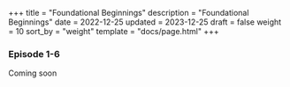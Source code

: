 +++
title = "Foundational Beginnings"
description = "Foundational Beginnings"
date = 2022-12-25
updated = 2023-12-25
draft = false
weight = 10
sort_by = "weight"
template = "docs/page.html"
+++

### Episode 1-6

Coming soon
